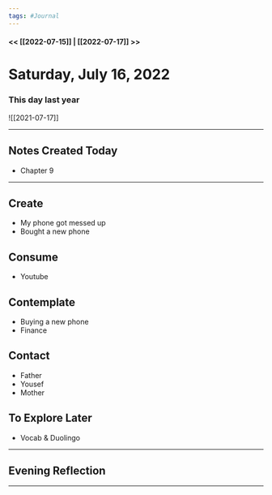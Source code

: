 ```yaml
---
tags: #Journal
---
```


#### << [[2022-07-15]] | [[2022-07-17]] >>

# Saturday, July 16, 2022

### This day last year

![[2021-07-17]]


---

## Notes Created Today

* Chapter 9
---

## Create

* My phone got messed up
* Bought a new phone

  

## Consume

* Youtube

  

## Contemplate

* Buying a new phone
* Finance

  

## Contact

* Father
* Yousef
* Mother

  

## To Explore Later

* Vocab & Duolingo
---

## Evening Reflection


  
------


